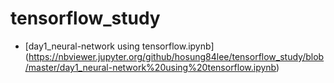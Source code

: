 # tensorflow_study

  - [day1_neural-network using tensorflow.ipynb]
  (https://nbviewer.jupyter.org/github/hosung84lee/tensorflow_study/blob/master/day1_neural-network%20using%20tensorflow.ipynb)
